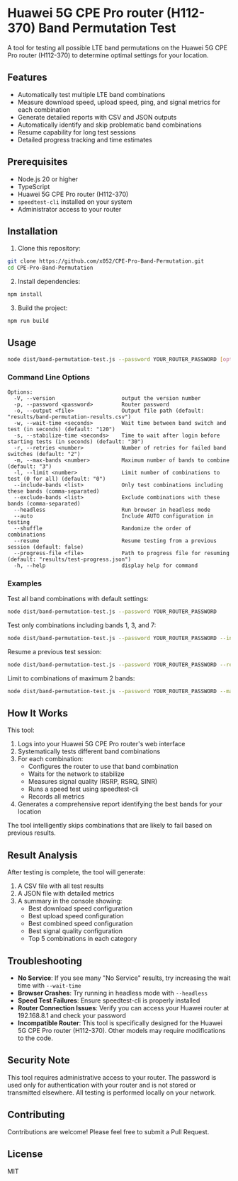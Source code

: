 # Huawei 5G CPE Pro router (H112-370) Band Permutation Test

A tool for testing all possible LTE band permutations on the Huawei 5G CPE Pro router (H112-370) to determine optimal settings for your location.

## Features

- Automatically test multiple LTE band combinations
- Measure download speed, upload speed, ping, and signal metrics for each combination
- Generate detailed reports with CSV and JSON outputs
- Automatically identify and skip problematic band combinations
- Resume capability for long test sessions
- Detailed progress tracking and time estimates

## Prerequisites

- Node.js 20 or higher
- TypeScript
- Huawei 5G CPE Pro router (H112-370)
- `speedtest-cli` installed on your system
- Administrator access to your router

## Installation

1. Clone this repository:
```bash
git clone https://github.com/x052/CPE-Pro-Band-Permutation.git
cd CPE-Pro-Band-Permutation
```

2. Install dependencies:
```bash
npm install
```

3. Build the project:
```bash
npm run build
```

## Usage

```bash
node dist/band-permutation-test.js --password YOUR_ROUTER_PASSWORD [options]
```

### Command Line Options

```
Options:
  -V, --version                     output the version number
  -p, --password <password>         Router password
  -o, --output <file>               Output file path (default: "results/band-permutation-results.csv")
  -w, --wait-time <seconds>         Wait time between band switch and test (in seconds) (default: "120")
  -s, --stabilize-time <seconds>    Time to wait after login before starting tests (in seconds) (default: "30")
  -r, --retries <number>            Number of retries for failed band switches (default: "2")
  -m, --max-bands <number>          Maximum number of bands to combine (default: "3")
  -l, --limit <number>              Limit number of combinations to test (0 for all) (default: "0")
  --include-bands <list>            Only test combinations including these bands (comma-separated)
  --exclude-bands <list>            Exclude combinations with these bands (comma-separated)
  --headless                        Run browser in headless mode
  --auto                            Include AUTO configuration in testing
  --shuffle                         Randomize the order of combinations
  --resume                          Resume testing from a previous session (default: false)
  --progress-file <file>            Path to progress file for resuming (default: "results/test-progress.json")
  -h, --help                        display help for command
```

### Examples

Test all band combinations with default settings:
```bash
node dist/band-permutation-test.js --password YOUR_ROUTER_PASSWORD
```

Test only combinations including bands 1, 3, and 7:
```bash
node dist/band-permutation-test.js --password YOUR_ROUTER_PASSWORD --include-bands 1,3,7
```

Resume a previous test session:
```bash
node dist/band-permutation-test.js --password YOUR_ROUTER_PASSWORD --resume
```

Limit to combinations of maximum 2 bands:
```bash
node dist/band-permutation-test.js --password YOUR_ROUTER_PASSWORD --max-bands 2
```

## How It Works

This tool:

1. Logs into your Huawei 5G CPE Pro router's web interface
2. Systematically tests different band combinations
3. For each combination:
   - Configures the router to use that band combination
   - Waits for the network to stabilize
   - Measures signal quality (RSRP, RSRQ, SINR)
   - Runs a speed test using speedtest-cli
   - Records all metrics
4. Generates a comprehensive report identifying the best bands for your location

The tool intelligently skips combinations that are likely to fail based on previous results.

## Result Analysis

After testing is complete, the tool will generate:

1. A CSV file with all test results
2. A JSON file with detailed metrics
3. A summary in the console showing:
   - Best download speed configuration
   - Best upload speed configuration
   - Best combined speed configuration
   - Best signal quality configuration
   - Top 5 combinations in each category

## Troubleshooting

- **No Service**: If you see many "No Service" results, try increasing the wait time with `--wait-time`
- **Browser Crashes**: Try running in headless mode with `--headless`
- **Speed Test Failures**: Ensure speedtest-cli is properly installed
- **Router Connection Issues**: Verify you can access your Huawei router at 192.168.8.1 and check your password
- **Incompatible Router**: This tool is specifically designed for the Huawei 5G CPE Pro router (H112-370). Other models may require modifications to the code.

## Security Note

This tool requires administrative access to your router. The password is used only for authentication with your router and is not stored or transmitted elsewhere. All testing is performed locally on your network.

## Contributing

Contributions are welcome! Please feel free to submit a Pull Request.

## License

MIT 